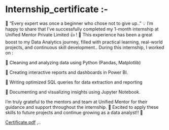 # Internship_certificate :-
🌟 “Every expert was once a beginner who chose not to give up..”  💡
I’m happy to share that I’ve successfully completed my 1-month internship at Unified Mentor Private Limited 👍 ! 🎉
This experience has been a great boost to my Data Analytics journey, filled with practical learning, real-world projects, and continuous skill development..
During this internship, I worked on :

🔹 Cleaning and analyzing data using Python (Pandas, Matplotlib)

🔹 Creating interactive reports and dashboards in Power BI.

🔹 Writing optimized SQL queries for data extraction and reporting

🔹 Documenting and visualizing insights using Jupyter Notebook.

I’m truly grateful to the mentors and team at Unified Mentor for their guidance and support throughout the internship. 🙏
Excited to apply these skills to future projects and continue growing as a data analyst!! 🚀

[Certificate.pdf](https://github.com/user-attachments/files/20270655/Certificate.pdf) ,..
